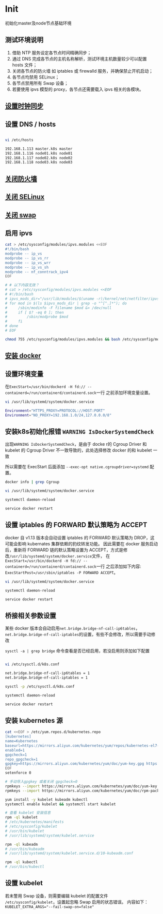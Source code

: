 # Init

初始化master及node节点基础环境

## 测试环境说明

1. 借助 NTP 服务设定各节点时间精确同步；
1. 通过 DNS 完成各节点的主机名称解析，测试环境主机数量较少可以配置 hosts 文件；
1. 关闭各节点的防火墙 如 iptables 或 firewalld 服务，并确保禁止开机启动；
1. 各节点均禁用 SELinux；
1. 各节点禁用所有 Swap 设备；
1. 若要使用 ipvs 模型的 proxy，各节点还需要载入 ipvs 相关的各模块。

## [设置时钟同步](/CentOS/ntp.md)

## 设置 DNS / hosts

```bash

vi /etc/hosts

192.168.1.113 master.k8s master
192.168.1.116 node01.k8s node01
192.168.1.117 node02.k8s node02
192.168.1.118 node03.k8s node03

```

## [关闭防火墙](/CentOS/Init.md)

## [关闭 SELinux](/CentOS/Init.md)

## [关闭 swap](/CentOS/swap.md)

## 启用 ipvs

```bash
cat > /etc/sysconfig/modules/ipvs.modules <<EOF
#!/bin/bash
modprobe -- ip_vs
modprobe -- ip_vs_rr
modprobe -- ip_vs_wrr
modprobe -- ip_vs_sh
modprobe -- nf_conntrack_ipv4
EOF

# # 以下内容无效？
# cat > /etc/sysconfig/modules/ipvs.modules <<EOF
# #!/bin/bash
# ipvs_mods_dir="/usr/lib/modules/$(uname -r)/kernel/net/netfilter/ipvs"
# for mod in $(ls $ipvs_mods_dir | grep -o "^[^.]*"); do
#     /sbin/modinfo -F filename $mod &> /dev/null
#     if [ $? -eq 0 ]; then
#         /sbin/modprobe $mod
#     fi
# done
# EOF

chmod 755 /etc/sysconfig/modules/ipvs.modules && bash /etc/sysconfig/modules/ipvs.modules && lsmod | grep -e ip_vs -e nf_conntrack_ipv4

```

## [安装 docker](/Docker/Install.md)

## 设置环境变量

在`ExecStart=/usr/bin/dockerd -H fd:// --containerd=/run/containerd/containerd.sock`一行
之前添加环境变量设置。

```bash
vi /usr/lib/systemd/system/docker.service

Environment="HTTPS_PROXY=PROTOCOL://HOST:PORT"
Environment="NO_PROXY=192.168.1.0/24,127.0.0.0/8"

```

## 安装k8s初始化报错 `WARNING IsDockerSystemdCheck`

出现`WARNING IsDockerSystemdCheck`，是由于 docke r的 Cgroup Driver 和 kubelet 的 Cgroup Driver 不一致导致的，此处选择修改 docker 的和 kubelet 一致

所以需要在 ExecStart 后面添加 `--exec-opt native.cgroupdriver=systemd` 配置。

```bash
docker info | grep Cgroup

vi /usr/lib/systemd/system/docker.service

systemctl daemon-reload

service docker restart

```

## 设置 iptables 的 FORWARD 默认策略为 ACCEPT

docker 自 v1.13 版本会自动设置 iptables 的 FORWARD 默认策略为 DROP，这可能会影响 kubernates 集群依赖的豹纹转发功能。
因此需要在 docker 服务启动后，重新将 FORWARD 链的默认策略设置为 ACCEPT，方式是修改`/usr/lib/systemd/system/docker.service`文件，
在`ExecStart=/usr/bin/dockerd -H fd:// --containerd=/run/containerd/containerd.sock`一行
之后添加如下内容: `ExecStartPost=/usr/sbin/iptables -P FORWARD ACCEPT`。

```bash
vi /usr/lib/systemd/system/docker.service

systemctl daemon-reload

service docker restart

```

## 桥接相关参数设置

某些 docker 版本会自动启用`net.bridge.bridge-nf-call-ip6tables`，`net.bridge.bridge-nf-call-iptables`的设置，有些不会修改，所以需要手动修改

`sysctl -a | grep bridge` 命令查看是否已经启用，若没启用则添加如下配置

```bash

vi /etc/sysctl.d/k8s.conf

net.bridge.bridge-nf-call-ip6tables = 1
net.bridge.bridge-nf-call-iptables = 1

sysctl -p /etc/sysctl.d/k8s.conf

systemctl daemon-reload

service docker restart

```

## 安装 kubernetes 源

```bash
cat <<EOF > /etc/yum.repos.d/kubernetes.repo
[kubernetes]
name=Kubernetes
baseurl=https://mirrors.aliyun.com/kubernetes/yum/repos/kubernetes-el7-x86_64/
enabled=1
gpgcheck=1
repo_gpgcheck=1
gpgkey=https://mirrors.aliyun.com/kubernetes/yum/doc/yum-key.gpg https://mirrors.aliyun.com/kubernetes/yum/doc/rpm-package-key.gpg
EOF
setenforce 0

# 手动导入gpgkey 或者关闭 gpgcheck=0
rpmkeys --import https://mirrors.aliyun.com/kubernetes/yum/doc/yum-key.gpg
rpmkeys --import https://mirrors.aliyun.com/kubernetes/yum/doc/rpm-package-key.gpg

yum install -y kubelet kubeadm kubectl
systemctl enable kubelet && systemctl start kubelet

# 查看 kubelet 安装信息
rpm -ql kubelet
# /etc/kubernetes/manifests
# /etc/sysconfig/kubelet
# /usr/bin/kubelet
# /usr/lib/systemd/system/kubelet.service

rpm -ql kubeadm
# /usr/bin/kubeadm
# /usr/lib/systemd/system/kubelet.service.d/10-kubeadm.conf

rpm -ql kubectl
# /usr/bin/kubectl

```

## 设置 kubelet

若未警用 Swap 设备，则需要编辑 kubelet 的配置文件 `/etc/sysconfig/kubelet`，设置起忽略 Swap 启用的状态错误。
内容如下：`KUBELET_EXTRA_ARGS="--fail-swap-on=false"`
